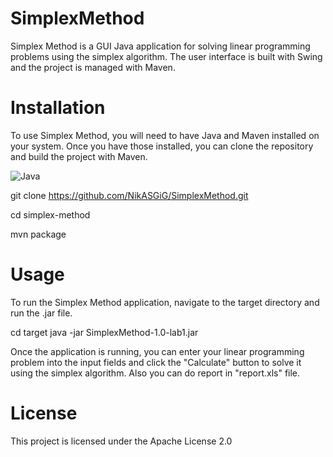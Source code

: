 # SimplexMethod
Simplex Method is a GUI Java application for solving linear programming problems using the simplex algorithm. The user interface is built with Swing and the project is managed with Maven.

# Installation
To use Simplex Method, you will need to have Java and Maven installed on your system. Once you have those installed, you can clone the repository and build the project with Maven.

![Java](https://img.shields.io/badge/java-%23ED8B00.svg?style=for-the-badge&logo=openjdk&logoColor=white)

git clone https://github.com/NikASGiG/SimplexMethod.git

cd simplex-method

mvn package

# Usage
To run the Simplex Method application, navigate to the target directory and run the .jar file.

cd target
java -jar SimplexMethod-1.0-lab1.jar

Once the application is running, you can enter your linear programming problem into the input fields and click the "Calculate" button to solve it using the simplex algorithm. Also you can do report in "report.xls" file.

# License
This project is licensed under the Apache License 2.0
